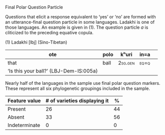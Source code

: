 Final Polar Question Particle

Questions that elicit a response equivalent to ‘yes’ or ‘no’ are formed
with an utterance-final question particle in some languages. Ladakhi is
one of those languages. An example is given in (1). The question
particle *a* is cliticized to the preceding equative copula.

(1) <span id="_Ref531867975" class="anchor"></span>Ladakhi
    \[lbj\] (Sino-Tibetan)

| ote                                    | polo | kʰuri                                                 | in=**a**                                           |     |
|----------------------------------------|------|-------------------------------------------------------|----------------------------------------------------|-----|
| that                                   | ball | <span style="font-variant:small-caps;">2sg.gen</span> | <span style="font-variant:small-caps;">eq=q</span> |     |
| ‘Is this your ball?’ (LBJ-Dem-IS:005a) |

Nearly half of the languages in the sample use final polar question
markers. These represent all six phylogenetic groupings included in the
sample.

| Feature value | \# of varieties displaying it | %   |
|---------------|-------------------------------|-----|
| Present       | 26                            | 44  |
| Absent        | 33                            | 56  |
| Indeterminate | 0                             | 0   |


